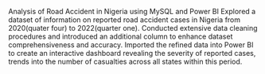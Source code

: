 Analysis of Road Accident in Nigeria using MySQL and Power BI
Explored a dataset of information on reported road accident cases in Nigeria from 2020(quater four) to 2022(quarter one).
Conducted extensive data cleaning procedures and introduced an additional column to enhance dataset comprehensiveness and accuracy.
Imported the refined data into Power BI to create an interactive dashboard revealing the severity of reported cases, trends into the number of casualties across all states within this period.
